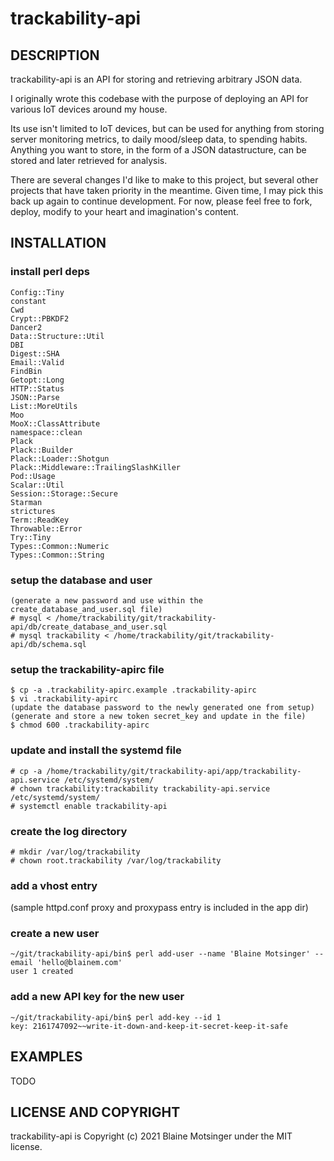 # trackability-api

## DESCRIPTION

trackability-api is an API for storing and retrieving arbitrary JSON data.

I originally wrote this codebase with the purpose of deploying an API for various IoT devices around my house.

Its use isn't limited to IoT devices, but can be used for anything from storing server monitoring metrics, to daily mood/sleep data, to spending habits.  Anything you want to store, in the form of a JSON datastructure, can be stored and later retrieved for analysis.

There are several changes I'd like to make to this project, but several other projects that have taken priority in the meantime.  Given time, I may pick this back up again to continue development.  For now, please feel free to fork, deploy, modify to your heart and imagination's content.

## INSTALLATION

### install perl deps

```
Config::Tiny
constant
Cwd
Crypt::PBKDF2
Dancer2
Data::Structure::Util
DBI
Digest::SHA
Email::Valid
FindBin
Getopt::Long
HTTP::Status
JSON::Parse
List::MoreUtils
Moo
MooX::ClassAttribute
namespace::clean
Plack
Plack::Builder
Plack::Loader::Shotgun
Plack::Middleware::TrailingSlashKiller
Pod::Usage
Scalar::Util
Session::Storage::Secure
Starman
strictures
Term::ReadKey
Throwable::Error
Try::Tiny
Types::Common::Numeric
Types::Common::String
```

### setup the database and user

```
(generate a new password and use within the create_database_and_user.sql file)
# mysql < /home/trackability/git/trackability-api/db/create_database_and_user.sql
# mysql trackability < /home/trackability/git/trackability-api/db/schema.sql
```

### setup the trackability-apirc file

```
$ cp -a .trackability-apirc.example .trackability-apirc
$ vi .trackability-apirc
(update the database password to the newly generated one from setup)
(generate and store a new token secret_key and update in the file)
$ chmod 600 .trackability-apirc
```

### update and install the systemd file

```
# cp -a /home/trackability/git/trackability-api/app/trackability-api.service /etc/systemd/system/
# chown trackability:trackability trackability-api.service /etc/systemd/system/
# systemctl enable trackability-api
```

### create the log directory

```
# mkdir /var/log/trackability
# chown root.trackability /var/log/trackability
```

### add a vhost entry

(sample httpd.conf proxy and proxypass entry is included in the app dir)

### create a new user

```
~/git/trackability-api/bin$ perl add-user --name 'Blaine Motsinger' --email 'hello@blainem.com'
user 1 created
```

### add a new API key for the new user

```
~/git/trackability-api/bin$ perl add-key --id 1
key: 2161747092~~write-it-down-and-keep-it-secret-keep-it-safe
```

## EXAMPLES

TODO

## LICENSE AND COPYRIGHT

trackability-api is Copyright (c) 2021 Blaine Motsinger under the MIT license.
